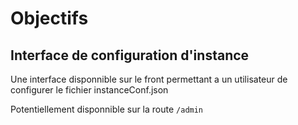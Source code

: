 # Objectifs


## Interface de configuration d'instance
Une interface disponnible sur le front permettant a un utilisateur de configurer le fichier instanceConf.json

Potentiellement disponnible sur la route `/admin`